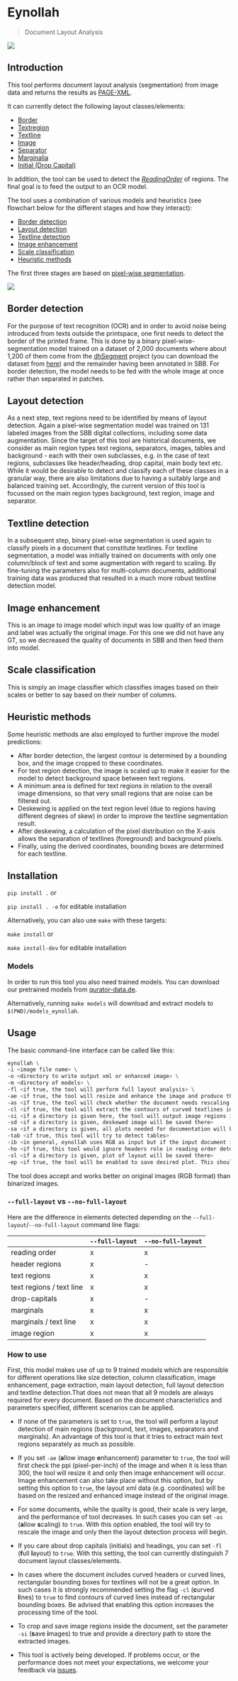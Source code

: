 # Eynollah
> Document Layout Analysis

![](https://user-images.githubusercontent.com/952378/102350683-8a74db80-3fa5-11eb-8c7e-f743f7d6eae2.jpg)

## Introduction
This tool performs document layout analysis (segmentation) from image data and returns the results as [PAGE-XML](https://github.com/PRImA-Research-Lab/PAGE-XML).

It can currently detect the following layout classes/elements:
* [Border](https://ocr-d.de/en/gt-guidelines/pagexml/pagecontent_xsd_Complex_Type_pc_BorderType.html)
* [Textregion](https://ocr-d.de/en/gt-guidelines/pagexml/pagecontent_xsd_Complex_Type_pc_TextRegionType.html)
* [Textline](https://ocr-d.de/en/gt-guidelines/pagexml/pagecontent_xsd_Complex_Type_pc_TextLineType.html)
* [Image](https://ocr-d.de/en/gt-guidelines/pagexml/pagecontent_xsd_Complex_Type_pc_ImageRegionType.html)
* [Separator](https://ocr-d.de/en/gt-guidelines/pagexml/pagecontent_xsd_Complex_Type_pc_SeparatorRegionType.html)
* [Marginalia](https://ocr-d.de/en/gt-guidelines/trans/lyMarginalie.html)
* [Initial (Drop Capital)](https://ocr-d.de/en/gt-guidelines/trans/lyInitiale.html)
 
In addition, the tool can be used to detect the _[ReadingOrder](https://ocr-d.de/en/gt-guidelines/trans/lyLeserichtung.html)_ of regions. The final goal is to feed the output to an OCR model. 

The tool uses a combination of various models and heuristics (see flowchart below for the different stages and how they interact):
* [Border detection](https://github.com/qurator-spk/eynollah#border-detection)
* [Layout detection](https://github.com/qurator-spk/eynollah#layout-detection)
* [Textline detection](https://github.com/qurator-spk/eynollah#textline-detection)
* [Image enhancement](https://github.com/qurator-spk/eynollah#Image_enhancement)
* [Scale classification](https://github.com/qurator-spk/eynollah#Scale_classification)
* [Heuristic methods](https://https://github.com/qurator-spk/eynollah#heuristic-methods)

The first three stages are based on [pixel-wise segmentation](https://github.com/qurator-spk/sbb_pixelwise_segmentation).

![](https://user-images.githubusercontent.com/952378/100619946-1936f680-331e-11eb-9297-6e8b4cab3c16.png)

## Border detection
For the purpose of text recognition (OCR) and in order to avoid noise being introduced from texts outside the printspace, one first needs to detect the border of the printed frame. This is done by a binary pixel-wise-segmentation model trained on a dataset of 2,000 documents where about 1,200 of them come from the [dhSegment](https://github.com/dhlab-epfl/dhSegment/) project (you can download the dataset from [here](https://github.com/dhlab-epfl/dhSegment/releases/download/v0.2/pages.zip)) and the remainder having been annotated in SBB. For border detection, the model needs to be fed with the whole image at once rather than separated in patches.

## Layout detection
As a next step, text regions need to be identified by means of layout detection. Again a pixel-wise segmentation model was trained on 131 labeled images from the SBB digital collections, including some data augmentation. Since the target of this tool are historical documents, we consider as main region types text regions, separators, images, tables and background - each with their own subclasses, e.g. in the case of text regions, subclasses like header/heading, drop capital, main body text etc. While it would be desirable to detect and classify each of these classes in a granular way, there are also limitations due to having a suitably large and balanced training set. Accordingly, the current version of this tool is focussed on the main region types background, text region, image and separator. 

## Textline detection
In a subsequent step, binary pixel-wise segmentation is used again to classify pixels in a document that constitute textlines. For textline segmentation, a model was initially trained on documents with only one column/block of text and some augmentation with regard to scaling. By fine-tuning the parameters also for multi-column documents, additional training data was produced that resulted in a much more robust textline detection model.

## Image enhancement
This is an image to image model which input was low quality of an image and label was actually the original image. For this one we did not have any GT, so we decreased the quality of documents in SBB and then feed them into model.

## Scale classification
This is simply an image classifier which classifies images based on their scales or better to say based on their number of columns.

## Heuristic methods
Some heuristic methods are also employed to further improve the model predictions: 
* After border detection, the largest contour is determined by a bounding box, and the image cropped to these coordinates. 
* For text region detection, the image is scaled up to make it easier for the model to detect background space between text regions.
* A minimum area is defined for text regions in relation to the overall image dimensions, so that very small regions that are noise can be filtered out. 
* Deskewing is applied on the text region level (due to regions having different degrees of skew) in order to improve the textline segmentation result. 
* After deskewing, a calculation of the pixel distribution on the X-axis allows the separation of textlines (foreground) and background pixels.
* Finally, using the derived coordinates, bounding boxes are determined for each textline.

## Installation
`pip install .` or 

`pip install . -e` for editable installation

Alternatively, you can also use `make` with these targets:  

`make install` or  

`make install-dev` for editable installation  

### Models

In order to run this tool you also need trained models. You can download our pretrained models from [qurator-data.de](https://qurator-data.de/eynollah/).

Alternatively, running `make models` will download and extract models to `$(PWD)/models_eynollah`.

## Usage

The basic command-line interface can be called like this:

```sh
eynollah \
-i <image file name> \
-o <directory to write output xml or enhanced image> \
-m <directory of models> \
-fl <if true, the tool will perform full layout analysis> \
-ae <if true, the tool will resize and enhance the image and produce the resulting image as output. The rescaled and enhanced image will be saved in output directory> \
-as <if true, the tool will check whether the document needs rescaling or not> \
-cl <if true, the tool will extract the contours of curved textlines instead of rectangle bounding boxes> \
-si <if a directory is given here, the tool will output image regions inside documents there>
-sd <if a directory is given, deskewed image will be saved there>
-sa <if a directory is given, all plots needed for documentation will be saved there>
-tab <if true, this tool will try to detect tables>
-ib <in general, eynollah uses RGB as input but if the input document is strongly dark, bright or for any other reason you can turn binarized input on. This option does not mean that you have to provide a binary image, otherwise this means that the tool itself will binarized the RGB input document>
-ho <if true, this tool would ignore headers role in reading order detection>
-sl <if a directory is given, plot of layout will be saved there>
-ep <if true, the tool will be enabled to save desired plot. This should be true alongside with -sl, -sd, -sa , -si or -ae options>

```

The tool does accept and works better on original images (RGB format) than binarized images.

### `--full-layout` vs `--no-full-layout`

Here are the difference in elements detected depending on the `--full-layout`/`--no-full-layout` command line flags:

|                          | `--full-layout` | `--no-full-layout` |
| ---                      | ---             | ---                |
| reading order            | x               | x                  |
| header regions           | x               | -                  |
| text regions             | x               | x                  |
| text regions / text line | x               | x                  |
| drop-capitals            | x               | -                  |
| marginals                | x               | x                  |
| marginals / text line    | x               | x                  |
| image region             | x               | x                  |

### How to use

First, this model makes use of up to 9 trained models which are responsible for different operations like size detection, column classification, image enhancement, page extraction, main layout detection, full layout detection and textline detection.That does not mean that all 9 models are always required for every document. Based on the document characteristics and parameters specified, different scenarios can be applied.

* If none of the parameters is set to `true`, the tool will perform a layout detection of main regions (background, text, images, separators and marginals). An advantage of this tool is that it tries to extract main text regions separately as much as possible.

* If you set `-ae` (**a**llow image **e**nhancement) parameter to `true`, the tool will first check the ppi (pixel-per-inch) of the image and when it is less than 300, the tool will resize it and only then image enhancement will occur. Image enhancement can also take place without this option, but by setting this option to `true`, the layout xml data (e.g. coordinates) will be based on the resized and enhanced image instead of the original image.

* For some documents, while the quality is good, their scale is very large, and the performance of tool decreases. In such cases you can set `-as` (**a**llow **s**caling) to `true`. With this option enabled, the tool will try to rescale the image and only then the layout detection process will begin.

* If you care about drop capitals (initials) and headings, you can set `-fl` (**f**ull **l**ayout) to `true`. With this setting, the tool can currently distinguish 7 document layout classes/elements.

* In cases where the document includes curved headers or curved lines, rectangular bounding boxes for textlines will not be a great option. In such cases it is strongly recommended setting the flag `-cl` (**c**urved **l**ines) to `true` to find contours of curved lines instead of rectangular bounding boxes. Be advised that enabling this option increases the processing time of the tool.

* To crop and save image regions inside the document, set the parameter `-si` (**s**ave **i**mages) to true and provide a directory path to store the extracted images.

* This tool is actively being developed. If problems occur, or the performance does not meet your expectations, we welcome your feedback via [issues](https://github.com/qurator-spk/eynollah/issues).
